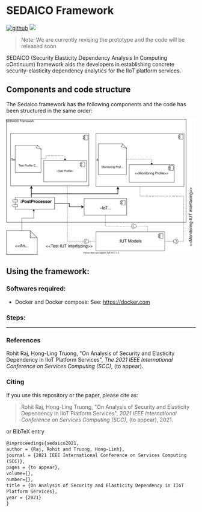 # SEDAICO Framework

[![github](https://img.shields.io/badge/github-rdsea-blue)](https://github.com/rdsea/) ![](https://img.shields.io/github/repo-size/rdsea/sedaico)

> Note: We are currently revising the prototype and the code will be released soon


SEDAICO (Security Elasticity Dependency Analysis In Computing cOntinuum) framework aids the developers in establishing concrete security-elasticity dependency analytics for the IIoT platform services.

## Components and code structure
The Sedaico framework has the following components and the code has been structured in the same order:

![SEDAICO](figures/framework_new.svg)

## Using the framework:

### Softwares required:
* Docker and Docker compose: See: https://docker.com

### Steps:


---

### References 
Rohit Raj, Hong-Ling Truong, "On Analysis of Security and Elasticity Dependency in IIoT Platform Services", _The 2021 IEEE International Conference on Services Computing (SCC)_, (to appear).

### Citing
If you use this repository or the paper, please cite as:

> Rohit Raj, Hong-Ling Truong, "On Analysis of Security and Elasticity Dependency in IIoT Platform Services", _2021 IEEE International Conference on Services Computing (SCC)_, (to appear), 2021.

or BibTeX entry

```
@inproceedings{sedaico2021,
author = {Raj, Rohit and Truong, Hong-Linh},
journal = {2021 IEEE International Conference on Services Computing (SCC)},
pages = {to appear},
volume={},
number={},
title = {On Analysis of Security and Elasticity Dependency in IIoT Platform Services},
year = {2021}
}
``` 